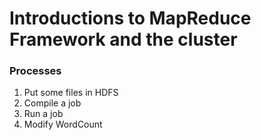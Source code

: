 # Introductions to MapReduce Framework and the cluster
### Processes
1. Put some files in HDFS
2. Compile a job
3. Run a job
4. Modify WordCount
